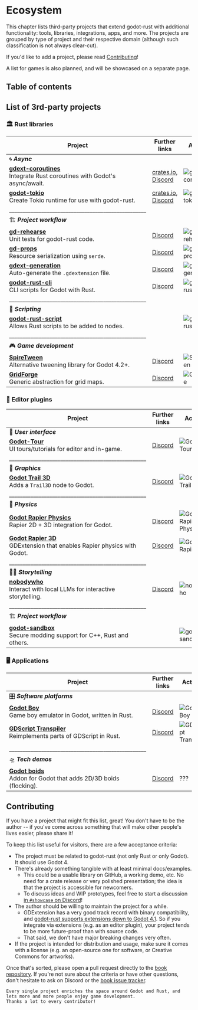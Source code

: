 <!--
  ~ Copyright (c) godot-rust; Bromeon and contributors.
  ~ This Source Code Form is subject to the terms of the Mozilla Public
  ~ License, v. 2.0. If a copy of the MPL was not distributed with this
  ~ file, You can obtain one at https://mozilla.org/MPL/2.0/.
-->

# Ecosystem

This chapter lists third-party projects that extend godot-rust with additional functionality: tools, libraries, integrations, apps, and more.
The projects are grouped by type of project and their respective domain (although such classification is not always clear-cut).

If you'd like to add a project, please read [Contributing](#contributing)!

A list for games is also planned, and will be showcased on a separate page.


## Table of contents

<!-- toc -->

## List of 3rd-party projects


### 🏛️ Rust libraries

| Project                                                                        | Further links                                                            | Activity                                      |
|--------------------------------------------------------------------------------|--------------------------------------------------------------------------|-----------------------------------------------|
| 🌀 _**Async**_                                                                 |                                                                          |                                               |
| **[gdext-coroutines]**<br/>Integrate Rust coroutines with Godot's async/await. | [crates.io][gdext-coroutines-crate], [Discord][gdext-coroutines-discord] | ![gdext-coroutines][gdext-coroutines-badge]   |
| **[godot-tokio]**<br/>Create Tokio runtime for use with godot-rust.            | [crates.io][godot-tokio-crate], [Discord][godot-tokio-discord]           | ![godot-tokio][godot-tokio-badge]             |
| ___________________________________________________                            |                                                                          |                                               |
| 🏗️ _**Project workflow**_                                                     |                                                                          |                                               |
| **[gd-rehearse]**<br/>Unit tests for godot-rust code.                          | [Discord][gd-rehearse-discord]                                           | ![gd-rehearse][gd-rehearse-badge]             |
| **[gd-props]**<br/>Resource serialization using `serde`.                       | [Discord][gd-props-discord]                                              | ![gd-props][gd-props-badge]                   |
| **[gdext-generation]**<br/>Auto-generate the `.gdextension` file.              | [Discord][gdext-generation-discord]                                      | ![gdext-generation][gdext-generation-badge]   |
| **[godot-rust-cli]**<br/>CLI scripts for Godot with Rust.                      | [Discord][godot-rust-cli-discord]                                        | ![godot-rust-cli][godot-rust-cli-badge]   |
| ___________________________________________________                            |                                                                          |                                               |
| 📜 _**Scripting**_                                                             |                                                                          |                                               |
| **[godot-rust-script]**<br/>Allows Rust scripts to be added to nodes.          |                                                                          | ![godot-rust-script][godot-rust-script-badge] |
| ___________________________________________________                            |                                                                          |                                               |
| 🎮 _**Game development**_                                                      |                                                                          |                                               |
| **[SpireTween]**<br/>Alternative tweening library for Godot 4.2+.              | [Discord][spire-tween-discord]                                           | ![SpireTween][spire-tween-badge]              |
| **[GridForge]**<br/>Generic abstraction for grid maps.                         | [Discord][gridforge-discord]                                             | ![GridForge][gridforge-badge]                 |

[gdext-coroutines]: https://github.com/Houtamelo/gdext_coroutines
[gdext-coroutines-crate]: https://crates.io/crates/gdext_coroutines
[gdext-coroutines-discord]: https://discord.com/channels/723850269347283004/1255555232390451293/125555523
[gdext-coroutines-badge]: https://img.shields.io/github/last-commit/Houtamelo/gdext_coroutines2390451293

[godot-tokio]: https://github.com/2-3-5-41/godot_tokio
[godot-tokio-discord]: https://discord.com/channels/723850269347283004/1312490414762364928/1312490414762364928
[godot-tokio-crate]: https://crates.io/crates/godot_tokio
[godot-tokio-badge]: https://img.shields.io/github/last-commit/2-3-5-41/godot_tokio

[gd-rehearse]: https://github.com/StatisMike/gd-rehearse
[gd-rehearse-discord]: https://discord.com/channels/723850269347283004/1179891414474178661/1179891414474178661
[gd-rehearse-badge]: https://img.shields.io/github/last-commit/StatisMike/gd-rehearse

[gd-props]: https://github.com/StatisMike/gd-props
[gd-props-discord]: https://discord.com/channels/723850269347283004/1166451642145701989/1166451642145701989
[gd-props-badge]: https://img.shields.io/github/last-commit/StatisMike/gd-props

[gdext-generation]: https://github.com/sylbeth/gdext-generation
[gdext-generation-discord]: https://discord.com/channels/723850269347283004/1316664276819247124
[gdext-generation-badge]: https://img.shields.io/github/last-commit/sylbeth/gdext-generation

[godot-rust-cli]: https://github.com/TheColorRed/godot-rust
[godot-rust-cli-badge]: https://img.shields.io/github/last-commit/TheColorRed/godot-rust
[godot-rust-cli-discord]: https://discord.com/channels/723850269347283004/1325220721340977253

[godot-rust-script]: https://github.com/titannano/godot-rust-script
[godot-rust-script-badge]: https://img.shields.io/github/last-commit/titannano/godot-rust-script

[SpireTween]: https://github.com/Houtamelo/spire_tween
[spire-tween-discord]: https://discord.com/channels/723850269347283004/1257474308939452477/1257474308939452477
[spire-tween-badge]: https://img.shields.io/github/last-commit/Houtamelo/spire_tween

[GridForge]: https://github.com/StatisMike/grid-forge
[gridforge-discord]: https://discord.com/channels/723850269347283004/1238991002799444049/1238991002799444049
[gridforge-badge]: https://img.shields.io/github/last-commit/StatisMike/grid-forge


### 🧩 Editor plugins

| Project                                                                       | Further links                           | Activity                                            |
|-------------------------------------------------------------------------------|-----------------------------------------|-----------------------------------------------------|
| 📐 _**User interface**_                                                       |                                         |                                                     |
| **[Godot-Tour]**<br/>UI tours/tutorials for editor and in-game.               | [Discord][godot-tour-discord]           | ![Godot-Tour][godot-tour-badge]                     |
| ___________________________________________________                           |                                         |                                                     |
| 🎨 _**Graphics**_                                                             |                                         |                                                     |
| **[Godot Trail 3D]**<br/>Adds a `Trail3D` node to Godot.                      | [Discord][godot-trail-3d-discord]       | ![Godot Trail 3D][godot-trail-3d-badge]             |
| ___________________________________________________                           |                                         |                                                     |
| 🧲 _**Physics**_                                                              |                                         |                                                     |
| **[Godot Rapier Physics]**<br/>Rapier 2D + 3D integration for Godot.          | [Discord][godot-rapier-physics-discord] | ![Godot Rapier Physics][godot-rapier-physics-badge] |
| **[Godot Rapier 3D]**<br/>GDExtension that enables Rapier physics with Godot. | [Discord][godot-rapier-3d-discord]      | ![Godot Rapier 3D][godot-rapier-3d-badge]           |
| ___________________________________________________                           |                                         |                                                     |
| 🧙‍♂️ _**Storytelling**_                                                      |                                         |                                                     |
 | **[nobodywho]**<br/>Interact with local LLMs for interactive storytelling.    | [Discord][nobodywho-discord]            | ![nobodywho][nobodywho-badge]                       |
| ___________________________________________________                           |                                         |                                                     |
| 🏗️ _**Project workflow**_                                                    |                                         |                                                     |
| **[godot-sandbox]**<br/>Secure modding support for C++, Rust and others.      |                                         | ![godot-sandbox][godot-sandbox-badge]               |


[Godot-Tour]: https://github.com/Decapitated/Godot-Tour
[godot-tour-discord]: https://discord.com/channels/723850269347283004/1272688558070698037/1272688558070698037
[godot-tour-badge]: https://img.shields.io/github/last-commit/Decapitated/Godot-Tour

[Godot Trail 3D]: https://github.com/SomeRanDev/Godot-Trail3D
[godot-trail-3d-discord]: https://discord.com/channels/723850269347283004/1246199893043974247/1246199893043974247
[godot-trail-3d-badge]: https://img.shields.io/github/last-commit/SomeRanDev/Godot-Trail3D

[Godot Rapier 3D]: https://github.com/deltasiege/godot-rapier-3d
[godot-rapier-3d-discord]: https://discord.com/channels/723850269347283004/1238758369767198741/1238758369767198741
[godot-rapier-3d-badge]: https://img.shields.io/github/last-commit/deltasiege/godot-rapier-3d

[Godot Rapier Physics]: https://github.com/appsinacup/godot-rapier-physics
[godot-rapier-physics-discord]: https://discord.com/channels/723850269347283004/1233345975255433266/1233345975255433266
[godot-rapier-physics-badge]: https://img.shields.io/github/last-commit/appsinacup/godot-rapier-physics

[nobodywho]: https://github.com/nobodywho-ooo/nobodywho
[nobodywho-discord]: https://discord.com/channels/723850269347283004/1309111775991693332/1309111775991693332
[nobodywho-badge]: https://img.shields.io/github/last-commit/nobodywho-ooo/nobodywho

[godot-sandbox]: https://github.com/libriscv/godot-sandbox
[godot-sandbox-badge]: https://img.shields.io/github/last-commit/libriscv/godot-sandbox


### 🖥️ Applications

| Project                                                                 | Further links                          | Activity                                          |
|-------------------------------------------------------------------------|----------------------------------------|---------------------------------------------------|
| 🎛️ _**Software platforms**_                                            |                                        |                                                   |
| **[Godot Boy]**<br/>Game boy emulator in Godot, written in Rust.        | [Discord][godot-boy-discord]           | ![Godot Boy][godot-boy-badge]                     |
| **[GDScript Transpiler]**<br/>Reimplements parts of GDScript in Rust.   | [Discord][gdscript-transpiler-discord] | ![GDScript Transpiler][gdscript-transpiler-badge] |
| ___________________________________________________                     |                                        |                                                   |
| 🛸 _**Tech demos**_                                                     |                                        |                                                   |
| **[Godot boids]**<br/>Addon for Godot that adds 2D/3D boids (flocking). | [Discord][godot-boids-discord]         | ???                                               |

[Godot Boy]: https://gitlab.com/greenfox/godot-boy
[godot-boy-discord]: https://discord.com/channels/723850269347283004/1230789480290586624/1230789480290586624
[godot-boy-badge]: https://img.shields.io/gitlab/last-commit/greenfox/godot-boy

[GDScript Transpiler]: https://gitlab.com/the-SSD/gdscript-transpiler
[gdscript-transpiler-badge]: https://img.shields.io/gitlab/last-commit/the-SSD/gdscript-transpiler
[gdscript-transpiler-discord]: https://discord.com/channels/723850269347283004/1237464552384499833/1237464552384499833

[Godot boids]: https://git.gaze.systems/dusk/godot_boids
[godot-boids-discord]: https://discord.com/channels/723850269347283004/1279645654439821393/1279645654439821393


## Contributing

If you have a project that might fit this list, great! You don't have to be the author -- if you've come across something that will make other
people's lives easier, please share it!

To keep this list useful for visitors, there are a few acceptance criteria:

- The project must be related to godot-rust (not only Rust or only Godot). It should use Godot 4.
- There's already something tangible with at least minimal docs/examples.
  - This could be a usable library on GitHub, a working demo, etc. No need for a crate release or very polished presentation; the idea is
    that the project is accessible for newcomers.
  - To discuss ideas and WIP prototypes, feel free to start a discussion [in `#showcase` on Discord][discord-showcase]!
- The author should be willing to maintain the project for a while.
  - GDExtension has a very good track record with binary compatibility, and [godot-rust supports extensions down to Godot 4.1][gdext-compat].
    So if you integrate via extensions (e.g. as an editor plugin), your project tends to be more future-proof than with source code.
  - That said, we don't have major breaking changes very often.
- If the project is intended for distribution and usage, make sure it comes with a license (e.g. an open-source one for software, or
  Creative Commons for artworks).

Once that's sorted, please open a pull request directly to the [book repository][book-repo]. If you're not sure about
the criteria or have other questions, don't hesitate to ask on Discord or the [book issue tracker][book-issues].

```admonish tip title="A thriving ecosystem"
Every single project enriches the space around Godot and Rust, and lets more and more people enjoy game development.
Thanks a lot to every contributor!
```

[discord-showcase]: https://discord.com/channels/723850269347283004/1163944783484563537
[gdext-compat]: ../toolchain/compatibility.md
[book-repo]: https://github.com/godot-rust/book
[book-issues]: https://github.com/godot-rust/book/issues

